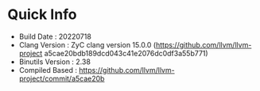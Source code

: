 # Quick Info
* Build Date : 20220718
* Clang Version : ZyC clang version 15.0.0 (https://github.com/llvm/llvm-project a5cae20bdb189dcd043c41e2076dc0df3a55b771)
* Binutils Version : 2.38
* Compiled Based : https://github.com/llvm/llvm-project/commit/a5cae20b

